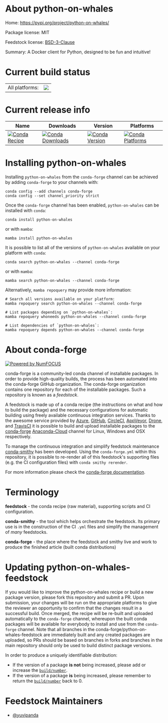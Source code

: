 About python-on-whales
======================

Home: https://pypi.org/project/python-on-whales/

Package license: MIT

Feedstock license: [BSD-3-Clause](https://github.com/conda-forge/python-on-whales-feedstock/blob/main/LICENSE.txt)

Summary: A Docker client for Python, designed to be fun and intuitive!

Current build status
====================


<table><tr><td>All platforms:</td>
    <td>
      <a href="https://dev.azure.com/conda-forge/feedstock-builds/_build/latest?definitionId=17828&branchName=main">
        <img src="https://dev.azure.com/conda-forge/feedstock-builds/_apis/build/status/python-on-whales-feedstock?branchName=main">
      </a>
    </td>
  </tr>
</table>

Current release info
====================

| Name | Downloads | Version | Platforms |
| --- | --- | --- | --- |
| [![Conda Recipe](https://img.shields.io/badge/recipe-python--on--whales-green.svg)](https://anaconda.org/conda-forge/python-on-whales) | [![Conda Downloads](https://img.shields.io/conda/dn/conda-forge/python-on-whales.svg)](https://anaconda.org/conda-forge/python-on-whales) | [![Conda Version](https://img.shields.io/conda/vn/conda-forge/python-on-whales.svg)](https://anaconda.org/conda-forge/python-on-whales) | [![Conda Platforms](https://img.shields.io/conda/pn/conda-forge/python-on-whales.svg)](https://anaconda.org/conda-forge/python-on-whales) |

Installing python-on-whales
===========================

Installing `python-on-whales` from the `conda-forge` channel can be achieved by adding `conda-forge` to your channels with:

```
conda config --add channels conda-forge
conda config --set channel_priority strict
```

Once the `conda-forge` channel has been enabled, `python-on-whales` can be installed with `conda`:

```
conda install python-on-whales
```

or with `mamba`:

```
mamba install python-on-whales
```

It is possible to list all of the versions of `python-on-whales` available on your platform with `conda`:

```
conda search python-on-whales --channel conda-forge
```

or with `mamba`:

```
mamba search python-on-whales --channel conda-forge
```

Alternatively, `mamba repoquery` may provide more information:

```
# Search all versions available on your platform:
mamba repoquery search python-on-whales --channel conda-forge

# List packages depending on `python-on-whales`:
mamba repoquery whoneeds python-on-whales --channel conda-forge

# List dependencies of `python-on-whales`:
mamba repoquery depends python-on-whales --channel conda-forge
```


About conda-forge
=================

[![Powered by
NumFOCUS](https://img.shields.io/badge/powered%20by-NumFOCUS-orange.svg?style=flat&colorA=E1523D&colorB=007D8A)](https://numfocus.org)

conda-forge is a community-led conda channel of installable packages.
In order to provide high-quality builds, the process has been automated into the
conda-forge GitHub organization. The conda-forge organization contains one repository
for each of the installable packages. Such a repository is known as a *feedstock*.

A feedstock is made up of a conda recipe (the instructions on what and how to build
the package) and the necessary configurations for automatic building using freely
available continuous integration services. Thanks to the awesome service provided by
[Azure](https://azure.microsoft.com/en-us/services/devops/), [GitHub](https://github.com/),
[CircleCI](https://circleci.com/), [AppVeyor](https://www.appveyor.com/),
[Drone](https://cloud.drone.io/welcome), and [TravisCI](https://travis-ci.com/)
it is possible to build and upload installable packages to the
[conda-forge](https://anaconda.org/conda-forge) [Anaconda-Cloud](https://anaconda.org/)
channel for Linux, Windows and OSX respectively.

To manage the continuous integration and simplify feedstock maintenance
[conda-smithy](https://github.com/conda-forge/conda-smithy) has been developed.
Using the ``conda-forge.yml`` within this repository, it is possible to re-render all of
this feedstock's supporting files (e.g. the CI configuration files) with ``conda smithy rerender``.

For more information please check the [conda-forge documentation](https://conda-forge.org/docs/).

Terminology
===========

**feedstock** - the conda recipe (raw material), supporting scripts and CI configuration.

**conda-smithy** - the tool which helps orchestrate the feedstock.
                   Its primary use is in the construction of the CI ``.yml`` files
                   and simplify the management of *many* feedstocks.

**conda-forge** - the place where the feedstock and smithy live and work to
                  produce the finished article (built conda distributions)


Updating python-on-whales-feedstock
===================================

If you would like to improve the python-on-whales recipe or build a new
package version, please fork this repository and submit a PR. Upon submission,
your changes will be run on the appropriate platforms to give the reviewer an
opportunity to confirm that the changes result in a successful build. Once
merged, the recipe will be re-built and uploaded automatically to the
`conda-forge` channel, whereupon the built conda packages will be available for
everybody to install and use from the `conda-forge` channel.
Note that all branches in the conda-forge/python-on-whales-feedstock are
immediately built and any created packages are uploaded, so PRs should be based
on branches in forks and branches in the main repository should only be used to
build distinct package versions.

In order to produce a uniquely identifiable distribution:
 * If the version of a package **is not** being increased, please add or increase
   the [``build/number``](https://docs.conda.io/projects/conda-build/en/latest/resources/define-metadata.html#build-number-and-string).
 * If the version of a package **is** being increased, please remember to return
   the [``build/number``](https://docs.conda.io/projects/conda-build/en/latest/resources/define-metadata.html#build-number-and-string)
   back to 0.

Feedstock Maintainers
=====================

* [@yuvipanda](https://github.com/yuvipanda/)

